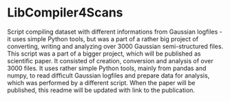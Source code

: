 # LibCompiler4Scans
Script compiling dataset with different informations from Gaussian logfiles - it uses simple Python tools, but was a part of a rather big project of converting, writing and analyzing over 3000 Gaussian semi-structured files.
This script was a part of a bigger project, which will be published as scientific paper. It consisted of creation, conversion and analysis of over 3000 files. 
It uses rather simple Python tools, mainly from pandas and numpy, to read difficult Gaussian logfiles and prepare data for analysis, which was performed by a different script.
When the paper will be published, this readme will be updated with link to the publication.
